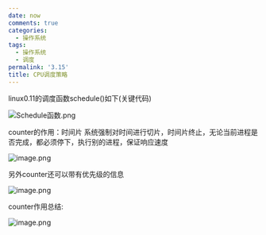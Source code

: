 ```yaml
---
date: now
comments: true
categories:
  - 操作系统
tags:
  - 操作系统
  - 调度
permalink: '3.15'
title: CPU调度策略
---
```

linux0.11的调度函数schedule()如下(关键代码)  

![Schedule函数.png](https://i.loli.net/2020/03/13/Jf3BWx8zFysACOm.png)

counter的作用：时间片
系统强制对时间进行切片，时间片终止，无论当前进程是否完成，都必须停下，执行别的进程，保证响应速度

![image.png](https://i.loli.net/2020/03/13/qsiOCIgXx6AERzG.png)

另外counter还可以带有优先级的信息

![image.png](https://i.loli.net/2020/03/13/Q1F54cHRIuTAdYJ.png)

counter作用总结:

![image.png](https://i.loli.net/2020/03/13/dquL2GMmwnQcVrl.png)
